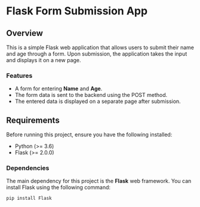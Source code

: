 # Flask Form Submission App

## Overview

This is a simple Flask web application that allows users to submit their name and age through a form. Upon submission, the application takes the input and displays it on a new page.

### Features
- A form for entering **Name** and **Age**.
- The form data is sent to the backend using the POST method.
- The entered data is displayed on a separate page after submission.

## Requirements

Before running this project, ensure you have the following installed:
- Python (>= 3.6)
- Flask (>= 2.0.0)

### Dependencies

The main dependency for this project is the **Flask** web framework. You can install Flask using the following command:

```bash
pip install Flask
